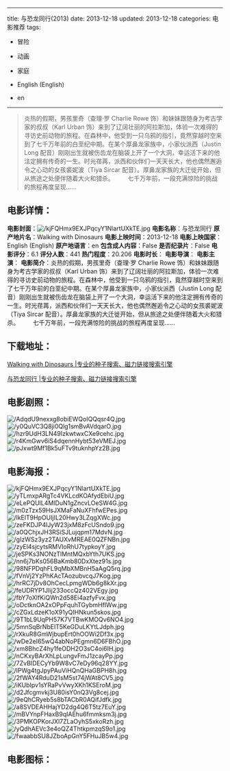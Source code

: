 
---
title: 与恐龙同行(2013)
date: 2013-12-18
updated: 2013-12-18
categories: 电影推荐
tags:
- 冒险
- 动画
- 家庭

- English (English)
- en
---


> 炎热的假期，男孩里奇（查理·罗 Charlie Rowe 饰）和妹妹跟随身为考古学家的叔叔（Karl Urban 饰）来到了辽阔壮丽的阿拉斯加，体验一次难得的寻访史前动物的旅程。在森林中，他受到一只乌鸦的指引，竟然穿越时空来到了七千万年前的白垩纪中期。在某个厚鼻龙家族中，小家伙派西（Justin Long 配音）刚刚出生就被伤齿龙在脑袋上开了一个大洞，幸运活下来的他注定拥有传奇的一生。时光荏苒，派西和伙伴们一天天长大，他也偶然邂逅令之心动的女孩裘妮波（Tiya Sircar 配音）。厚鼻龙家族的大迁徙开始，但从旅途之处便伴随着大火和猎杀。  　　七千万年前，一段充满惊险的挑战的旅程再度呈现……

## **电影详情**：

**电影封面**：<img src="https://image.tmdb.org/t/p/w200/kjFQHmx9EXJPqcyY1NlartUXkTE.jpg" alt="/kjFQHmx9EXJPqcyY1NlartUXkTE.jpg" title="/kjFQHmx9EXJPqcyY1NlartUXkTE.jpg">
**电影名称**：与恐龙同行
**原产地片名**：Walking with Dinosaurs
**电影上映时间**：2013-12-18
**电影上映国家**：English (English)
**原产地语言**：en
**包含成人内容**：False
**是否纪录片**：False
**电影评分**：6.1
**评分人数**：441
**热门程度**：20.206
**电影时长**：
**电影导演**：
**电影主演**：
**电影简介**：炎热的假期，男孩里奇（查理·罗 Charlie Rowe 饰）和妹妹跟随身为考古学家的叔叔（Karl Urban 饰）来到了辽阔壮丽的阿拉斯加，体验一次难得的寻访史前动物的旅程。在森林中，他受到一只乌鸦的指引，竟然穿越时空来到了七千万年前的白垩纪中期。在某个厚鼻龙家族中，小家伙派西（Justin Long 配音）刚刚出生就被伤齿龙在脑袋上开了一个大洞，幸运活下来的他注定拥有传奇的一生。时光荏苒，派西和伙伴们一天天长大，他也偶然邂逅令之心动的女孩裘妮波（Tiya Sircar 配音）。厚鼻龙家族的大迁徙开始，但从旅途之处便伴随着大火和猎杀。  　　七千万年前，一段充满惊险的挑战的旅程再度呈现……

## **下载地址**：
[Walking with Dinosaurs |专业的种子搜索、磁力链接搜索引擎](https://movie.amd794.com:2083/?search=Walking%20with%20Dinosaurs&ordering=&mode=match_phrase&page_size=10&page=1)

[与恐龙同行 |专业的种子搜索、磁力链接搜索引擎](https://movie.amd794.com:2083/?search=%E4%B8%8E%E6%81%90%E9%BE%99%E5%90%8C%E8%A1%8C&ordering=&mode=match_phrase&page_size=10&page=1)
 

## **电影剧照**：
<img src="https://image.tmdb.org/t/p/original/AdqdU9nexxg8obiEWQoIQQqsr4Q.jpg" alt="/AdqdU9nexxg8obiEWQoIQQqsr4Q.jpg" title="/AdqdU9nexxg8obiEWQoIQQqsr4Q.jpg"><img src="https://image.tmdb.org/t/p/original/y0QuVC3Q8ji0Qlg1smBvAVdqarO.jpg" alt="/y0QuVC3Q8ji0Qlg1smBvAVdqarO.jpg" title="/y0QuVC3Q8ji0Qlg1smBvAVdqarO.jpg"><img src="https://image.tmdb.org/t/p/original/hzr9UdH3LN49IzkwtwxCXe9cehc.jpg" alt="/hzr9UdH3LN49IzkwtwxCXe9cehc.jpg" title="/hzr9UdH3LN49IzkwtwxCXe9cehc.jpg"><img src="https://image.tmdb.org/t/p/original/r4KmGwv6iS4dqennHybt53eVMEJ.jpg" alt="/r4KmGwv6iS4dqennHybt53eVMEJ.jpg" title="/r4KmGwv6iS4dqennHybt53eVMEJ.jpg"><img src="https://image.tmdb.org/t/p/original/pJxwt9Mf1Bk5uFTv9tuknhpYz2B.jpg" alt="/pJxwt9Mf1Bk5uFTv9tuknhpYz2B.jpg" title="/pJxwt9Mf1Bk5uFTv9tuknhpYz2B.jpg">

## **电影海报**：
<img src="https://image.tmdb.org/t/p/original/kjFQHmx9EXJPqcyY1NlartUXkTE.jpg" alt="/kjFQHmx9EXJPqcyY1NlartUXkTE.jpg" title="/kjFQHmx9EXJPqcyY1NlartUXkTE.jpg"><img src="https://image.tmdb.org/t/p/original/yTLmxpARgTc4VKLcdKOAfydEbiU.jpg" alt="/yTLmxpARgTc4VKLcdKOAfydEbiU.jpg" title="/yTLmxpARgTc4VKLcdKOAfydEbiU.jpg"><img src="https://image.tmdb.org/t/p/original/eLePQUlL4MIDuN1gZncvLOeSW4G.jpg" alt="/eLePQUlL4MIDuN1gZncvLOeSW4G.jpg" title="/eLePQUlL4MIDuN1gZncvLOeSW4G.jpg"><img src="https://image.tmdb.org/t/p/original/m0zTzx59HsJXMaFaNuXFhfwEPes.jpg" alt="/m0zTzx59HsJXMaFaNuXFhfwEPes.jpg" title="/m0zTzx59HsJXMaFaNuXFhfwEPes.jpg"><img src="https://image.tmdb.org/t/p/original/lkElT9HpOUIjIL20Hwy3LZqgXWc.jpg" alt="/lkElT9HpOUIjIL20Hwy3LZqgXWc.jpg" title="/lkElT9HpOUIjIL20Hwy3LZqgXWc.jpg"><img src="https://image.tmdb.org/t/p/original/zeFKDJP4lJyW23jxM8zFcUSndo9.jpg" alt="/zeFKDJP4lJyW23jxM8zFcUSndo9.jpg" title="/zeFKDJP4lJyW23jxM8zFcUSndo9.jpg"><img src="https://image.tmdb.org/t/p/original/a0QChjxJH3RSiSJLujqpm17MdvN.jpg" alt="/a0QChjxJH3RSiSJLujqpm17MdvN.jpg" title="/a0QChjxJH3RSiSJLujqpm17MdvN.jpg"><img src="https://image.tmdb.org/t/p/original/gIzWSz3yz2TAUXvMREAE0QZFNBn.jpg" alt="/gIzWSz3yz2TAUXvMREAE0QZFNBn.jpg" title="/gIzWSz3yz2TAUXvMREAE0QZFNBn.jpg"><img src="https://image.tmdb.org/t/p/original/zyEl4sjcytsRMVIoRhU7typkoyY.jpg" alt="/zyEl4sjcytsRMVIoRhU7typkoyY.jpg" title="/zyEl4sjcytsRMVIoRhU7typkoyY.jpg"><img src="https://image.tmdb.org/t/p/original/jeSPKs3NONzTlMntMQxbYth7UKS.jpg" alt="/jeSPKs3NONzTlMntMQxbYth7UKS.jpg" title="/jeSPKs3NONzTlMntMQxbYth7UKS.jpg"><img src="https://image.tmdb.org/t/p/original/nn6j7bKs056BaKmb80DxXtez91s.jpg" alt="/nn6j7bKs056BaKmb80DxXtez91s.jpg" title="/nn6j7bKs056BaKmb80DxXtez91s.jpg"><img src="https://image.tmdb.org/t/p/original/98NFPDqhFL9qMbXMBnH5aAgQ5rq.jpg" alt="/98NFPDqhFL9qMbXMBnH5aAgQ5rq.jpg" title="/98NFPDqhFL9qMbXMBnH5aAgQ5rq.jpg"><img src="https://image.tmdb.org/t/p/original/fVnVj2YzPhKAcTAozubvcqJ7Kog.jpg" alt="/fVnVj2YzPhKAcTAozubvcqJ7Kog.jpg" title="/fVnVj2YzPhKAcTAozubvcqJ7Kog.jpg"><img src="https://image.tmdb.org/t/p/original/hrRC7jDv8OhCecLpmgWDb6g8kXr.jpg" alt="/hrRC7jDv8OhCecLpmgWDb6g8kXr.jpg" title="/hrRC7jDv8OhCecLpmgWDb6g8kXr.jpg"><img src="https://image.tmdb.org/t/p/original/feUDRYP1JIij233occQz402VEgy.jpg" alt="/feUDRYP1JIij233occQz402VEgy.jpg" title="/feUDRYP1JIij233occQz402VEgy.jpg"><img src="https://image.tmdb.org/t/p/original/fbY7oXlfKiQWn2d58Ei4azfyFvx.jpg" alt="/fbY7oXlfKiQWn2d58Ei4azfyFvx.jpg" title="/fbY7oXlfKiQWn2d58Ei4azfyFvx.jpg"><img src="https://image.tmdb.org/t/p/original/oDctknOA2xOPpFquhTGybmHflWw.jpg" alt="/oDctknOA2xOPpFquhTGybmHflWw.jpg" title="/oDctknOA2xOPpFquhTGybmHflWw.jpg"><img src="https://image.tmdb.org/t/p/original/cZGxLdzeK1oX91yQIHNkun5skos.jpg" alt="/cZGxLdzeK1oX91yQIHNkun5skos.jpg" title="/cZGxLdzeK1oX91yQIHNkun5skos.jpg"><img src="https://image.tmdb.org/t/p/original/9T1bL9UqPH57K7VTBwKMOQv6NO4.jpg" alt="/9T1bL9UqPH57K7VTBwKMOQv6NO4.jpg" title="/9T1bL9UqPH57K7VTBwKMOQv6NO4.jpg"><img src="https://image.tmdb.org/t/p/original/5mnSqBrNbElT5KeGDuLKYtLJdph.jpg" alt="/5mnSqBrNbElT5KeGDuLKYtLJdph.jpg" title="/5mnSqBrNbElT5KeGDuLKYtLJdph.jpg"><img src="https://image.tmdb.org/t/p/original/rXkuR8GmWjbupErt0hOOWi2Df3x.jpg" alt="/rXkuR8GmWjbupErt0hOOWi2Df3x.jpg" title="/rXkuR8GmWjbupErt0hOOWi2Df3x.jpg"><img src="https://image.tmdb.org/t/p/original/wDe2eI65wQ4abNoPEgmn6D6FBhO.jpg" alt="/wDe2eI65wQ4abNoPEgmn6D6FBhO.jpg" title="/wDe2eI65wQ4abNoPEgmn6D6FBhO.jpg"><img src="https://image.tmdb.org/t/p/original/xm8BhcZ4hy1feODH2O3sC4oi6IH.jpg" alt="/xm8BhcZ4hy1feODH2O3sC4oi6IH.jpg" title="/xm8BhcZ4hy1feODH2O3sC4oi6IH.jpg"><img src="https://image.tmdb.org/t/p/original/nCKxyBArXhLpLungvFmJ1zcayPp.jpg" alt="/nCKxyBArXhLpLungvFmJ1zcayPp.jpg" title="/nCKxyBArXhLpLungvFmJ1zcayPp.jpg"><img src="https://image.tmdb.org/t/p/original/7ZvBIDECyYb9W8vC7eDy96q28YY.jpg" alt="/7ZvBIDECyYb9W8vC7eDy96q28YY.jpg" title="/7ZvBIDECyYb9W8vC7eDy96q28YY.jpg"><img src="https://image.tmdb.org/t/p/original/lPWg4tgJpyPAuViHQnQHaGBPH8h.jpg" alt="/lPWg4tgJpyPAuViHQnQHaGBPH8h.jpg" title="/lPWg4tgJpyPAuViHQnQHaGBPH8h.jpg"><img src="https://image.tmdb.org/t/p/original/2fWAY4RduD21sM5st74jWAt8CV5.jpg" alt="/2fWAY4RduD21sM5st74jWAt8CV5.jpg" title="/2fWAY4RduD21sM5st74jWAt8CV5.jpg"><img src="https://image.tmdb.org/t/p/original/iKUbIpv1sYRaPvVwyXKh1KSEroM.jpg" alt="/iKUbIpv1sYRaPvVwyXKh1KSEroM.jpg" title="/iKUbIpv1sYRaPvVwyXKh1KSEroM.jpg"><img src="https://image.tmdb.org/t/p/original/d2Jfcgmvkj3U80isY0nQ3Vg8cej.jpg" alt="/d2Jfcgmvkj3U80isY0nQ3Vg8cej.jpg" title="/d2Jfcgmvkj3U80isY0nQ3Vg8cej.jpg"><img src="https://image.tmdb.org/t/p/original/9eQhCRyeb5s8bTACbR0AQifJdfk.jpg" alt="/9eQhCRyeb5s8bTACbR0AQifJdfk.jpg" title="/9eQhCRyeb5s8bTACbR0AQifJdfk.jpg"><img src="https://image.tmdb.org/t/p/original/a8SVDEAHHajYD2dg4Q6T5tz7EuY.jpg" alt="/a8SVDEAHHajYD2dg4Q6T5tz7EuY.jpg" title="/a8SVDEAHHajYD2dg4Q6T5tz7EuY.jpg"><img src="https://image.tmdb.org/t/p/original/mBVYnpFHaxB9qIAEhu6fmmksm3j.jpg" alt="/mBVYnpFHaxB9qIAEhu6fmmksm3j.jpg" title="/mBVYnpFHaxB9qIAEhu6fmmksm3j.jpg"><img src="https://image.tmdb.org/t/p/original/3PMKOPKorJXl7ZLaOyhS5xkoRzh.jpg" alt="/3PMKOPKorJXl7ZLaOyhS5xkoRzh.jpg" title="/3PMKOPKorJXl7ZLaOyhS5xkoRzh.jpg"><img src="https://image.tmdb.org/t/p/original/yQdhAEVc3e4oQZ4ThtkpmzqS9o1.jpg" alt="/yQdhAEVc3e4oQZ4ThtkpmzqS9o1.jpg" title="/yQdhAEVc3e4oQZ4ThtkpmzqS9o1.jpg"><img src="https://image.tmdb.org/t/p/original/fwaabbSU8JZboApGnY5FHuJB5w4.jpg" alt="/fwaabbSU8JZboApGnY5FHuJB5w4.jpg" title="/fwaabbSU8JZboApGnY5FHuJB5w4.jpg">

## **电影图标**：

